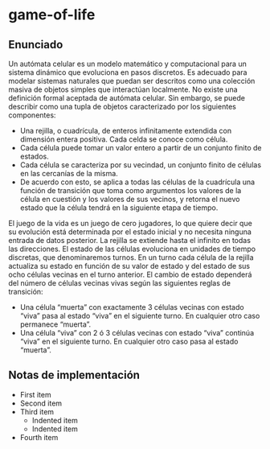 # game-of-life
## Enunciado
Un autómata celular es un modelo matemático y computacional para un sistema dinámico que evoluciona en pasos discretos. Es adecuado para modelar sistemas naturales que puedan ser descritos como una colección masiva de objetos simples que interactúan localmente.
No existe una definición formal aceptada de autómata celular. Sin embargo, se puede describir como una tupla de objetos caracterizado por los siguientes componentes:
* Una rejilla, o cuadrícula, de enteros infinitamente extendida con dimensión entera positiva. Cada celda se conoce como célula.
* Cada célula puede tomar un valor entero a partir de un conjunto finito de estados.
* Cada célula se caracteriza por su vecindad, un conjunto finito de células en las cercanías de la misma.
* De acuerdo con esto, se aplica a todas las células de la cuadrícula una función de transición que toma como argumentos los valores de la célula en cuestión y los valores de sus vecinos, y retorna el nuevo estado que la célula tendrá en la siguiente etapa de tiempo.

El juego de la vida es un juego de cero jugadores, lo que quiere decir que su evolución está determinada por el estado inicial y no necesita ninguna entrada de datos posterior. La rejilla se extiende hasta el infinito en todas las direcciones. El estado de las células evoluciona en unidades
de tiempo discretas, que denominaremos turnos.
En un turno cada célula de la rejilla actualiza su estado en función de su valor de estado y del estado de sus ocho células vecinas en el turno anterior. El cambio de estado dependerá del número de células vecinas vivas según las siguientes reglas de transición:
* Una célula “muerta” con exactamente 3 células vecinas con estado “viva” pasa al estado “viva” en el siguiente turno. En cualquier otro caso permanece “muerta”.
* Una célula “viva” con 2 ó 3 células vecinas con estado “viva” continúa “viva” en el siguiente turno. En cualquier otro caso pasa al estado “muerta”.

## Notas de implementación
- First item
- Second item
- Third item
    - Indented item
    - Indented item
- Fourth item 
